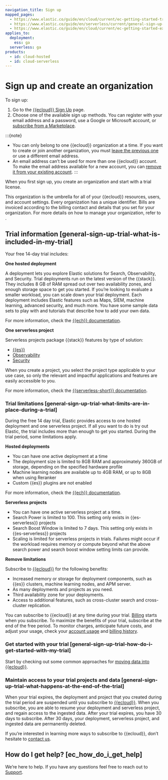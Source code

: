 ```yaml
---
navigation_title: Sign up
mapped_pages:
  - https://www.elastic.co/guide/en/cloud/current/ec-getting-started-trial.html
  - https://www.elastic.co/guide/en/serverless/current/general-sign-up-trial.html
  - https://www.elastic.co/guide/en/cloud/current/ec-getting-started-existing-email.html
applies_to:
  deployment:
    ess: ga
  serverless: ga
products:
  - id: cloud-hosted
  - id: cloud-serverless
---
```


# Sign up and create an organization


To sign up:

1. Go to the [{{ecloud}} Sign Up](https://cloud.elastic.co/registration?page=docs&placement=docs-body) page.
2. Choose one of the available sign up methods. You can register with your email address and a password, use a Google or Microsoft account, or [subscribe from a Marketplace](../../../deploy-manage/deploy/elastic-cloud/subscribe-from-marketplace.md).

:::{note}
* You can only belong to one {{ecloud}} organization at a time. If you want to create or join another organization, you must [leave the previous one](/cloud-account/join-or-leave-an-organization.md#ec-leave-organization) or use a different email address.
* An email address can’t be used for more than one {{ecloud}} account. To make the email address available for a new account, you can [remove it from your existing account](/cloud-account/update-your-email-address.md#sign-up-existing).
:::

When you first sign up, you create an organization and start with a trial license.

This organization is the umbrella for all of your {{ecloud}} resources, users, and account settings. Every organization has a unique identifier. Bills are invoiced according to the billing contact and details that you set for your organization. For more details on how to manage your organization, refer to [](/deploy-manage/cloud-organization.md).


## Trial information [general-sign-up-trial-what-is-included-in-my-trial]

Your free 14-day trial includes:

**One hosted deployment**

A deployment lets you explore Elastic solutions for Search, Observability, and Security. Trial deployments run on the latest version of the {{stack}}. They includes 8 GB of RAM spread out over two availability zones, and enough storage space to get you started. If you’re looking to evaluate a smaller workload, you can scale down your trial deployment. Each deployment includes Elastic features such as Maps, SIEM, machine learning, advanced security, and much more. You have some sample data sets to play with and tutorials that describe how to add your own data.

For more information, check the [{{ech}} documentation](cloud-hosted.md).

**One serverless project**

Serverless projects package {{stack}} features by type of solution:

* [{{es}}](../../../solutions/search.md)
* [Observability](../../../solutions/observability.md)
* [Security](../../../solutions/security/elastic-security-serverless.md)

When you create a project, you select the project type applicable to your use case, so only the relevant and impactful applications and features are easily accessible to you.

For more information, check the [{{serverless-short}} documentation](serverless.md).


### Trial limitations [general-sign-up-trial-what-limits-are-in-place-during-a-trial]

During the free 14 day trial, Elastic provides access to one hosted deployment and one serverless project. If all you want to do is try out Elastic, the trial includes more than enough to get you started. During the trial period, some limitations apply.

**Hosted deployments**

* You can have one active deployment at a time
* The deployment size is limited to 8GB RAM and approximately 360GB of storage, depending on the specified hardware profile
* Machine learning nodes are available up to 4GB RAM, or up to 8GB when using Reranker
* Custom {{es}} plugins are not enabled

For more information, check the [{{ech}} documentation](cloud-hosted.md).

**Serverless projects**

* You can have one active serverless project at a time.
* Search Power is limited to 100. This setting only exists in {{es-serverless}} projects
* Search Boost Window is limited to 7 days. This setting only exists in {{es-serverless}} projects
* Scaling is limited for serverless projects in trials. Failures might occur if the workload requires memory or compute beyond what the above search power and search boost window setting limits can provide.

**Remove limitations**

Subscribe to [{{ecloud}}](/deploy-manage/cloud-organization/billing/add-billing-details.md) for the following benefits:

* Increased memory or storage for deployment components, such as {{es}} clusters, machine learning nodes, and APM server.
* As many deployments and projects as you need.
* Third availability zone for your deployments.
* Access to additional features, such as cross-cluster search and cross-cluster replication.

You can subscribe to {{ecloud}} at any time during your trial. [Billing](../../../deploy-manage/cloud-organization/billing/serverless-project-billing-dimensions.md) starts when you subscribe. To maximize the benefits of your trial, subscribe at the end of the free period. To monitor charges, anticipate future costs, and adjust your usage, check your [account usage](/deploy-manage/cloud-organization/billing/monitor-analyze-usage.md) and [billing history](/deploy-manage/cloud-organization/billing/view-billing-history.md).


### Get started with your trial [general-sign-up-trial-how-do-i-get-started-with-my-trial]

Start by checking out some common approaches for [moving data into {{ecloud}}](/manage-data/ingest.md).


### Maintain access to your trial projects and data [general-sign-up-trial-what-happens-at-the-end-of-the-trial]

When your trial expires, the deployment and project that you created during the trial period are suspended until you subscribe to [{{ecloud}}](/deploy-manage/cloud-organization/billing/add-billing-details.md). When you subscribe, you are able to resume your deployment and serverless project, and regain access to the ingested data. After your trial expires, you have 30 days to subscribe. After 30 days, your deployment, serverless project, and ingested data are permanently deleted.

If you’re interested in learning more ways to subscribe to {{ecloud}}, don’t hesitate to [contact us](https://www.elastic.co/contact).


## How do I get help? [ec_how_do_i_get_help]

We’re here to help. If you have any questions feel free to reach out to [Support](https://cloud.elastic.co/support).
